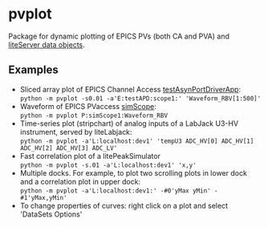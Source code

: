 # pvplot
Package for dynamic plotting of EPICS PVs (both CA and PVA) and [liteServer data objects](https://github.com/ASukhanov/liteServer).

## Examples
- Sliced array plot of EPICS Channel Access [testAsynPortDriverApp](https://epics.anl.gov/modules/soft/asyn/R4-38/asynDriver.html#testAsynPortDriverApp):<br>
`python -m pvplot -s0.01 -a'E:testAPD:scope1:' 'Waveform_RBV[1:500]'`
- Waveform of EPICS PVaccess [simScope](https://github.com/ASukhanov/p4pex):<br>
`python -m pvplot P:simScope1:Waveform_RBV`
- Time-series plot (stripchart) of analog inputs of a LabJack U3-HV instrument, served by liteLabjack:<br>
`python -m pvplot -a'L:localhost:dev1' 'tempU3 ADC_HV[0] ADC_HV[1] ADC_HV[2] ADC_HV[3] ADC_LV'`
- Fast correlation plot of a litePeakSimulator<br>
`python -m pvplot -s.01 -a'L:localhost:dev1' 'x,y'`
- Multiple docks. For example, to plot two scrolling plots in lower dock and a 
correlation plot in upper dock:<br>
`python -m pvplot -a'L:localhost:dev1:' -#0'yMax yMin' -#1'yMax,yMin'`
- To change properties of curves: right click on a plot and select 'DataSets Options'
